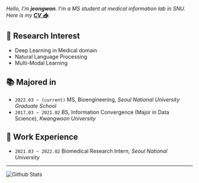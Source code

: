 *Hello, I'm **jeongwon**. I'm a MS student at medical information lab in SNU. Here is my [**CV 📥**](https://github.com/jeongwonkwak/jeongwonkwak/blob/main/Jeongwon%20Kwak%20CV.pdf).*


🔭 Research Interest
---
- Deep Learning in Medical domain
- Natural Language Processing  
- Multi-Modal Learning

📚 Majored in 
---
- `2022.03 ~ (current)` MS, Bioengineering, *Seoul National University Graduate School* 
- `2017.03 ~ 2021.02` BS, Information Convergence (Major in Data Science), *Kwangwoon University*  

:herb: Work Experience 
---
- `2021.03 ~ 2022.02` Biomedical Research Intern, *Seoul National University*


---
![Github Stats](https://github-readme-stats.vercel.app/api?username=jeongwonkwak&show_icons=true)
<!--
![Github Stats](https://github-readme-stats.vercel.app/api/top-langs/?username=jeongwonkwak)
-->


<!--
**jeongwonkwak/jeongwonkwak** is a ✨ _special_ ✨ repository because its `README.md` (this file) appears on your GitHub profile.



Here are some ideas to get you started:

- 🔭 I’m currently working on ...
- 🌱 I’m currently learning ...
- 👯 I’m looking to collaborate on ...
- 🤔 I’m looking for help with ...
- 💬 Ask me about ...
- 📫 How to reach me: ...
- 😄 Pronouns: ...
- ⚡ Fun fact: ...
-->
